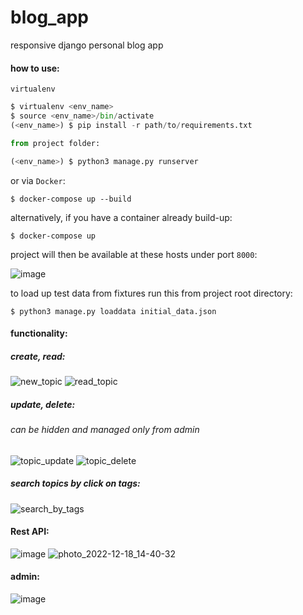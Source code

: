 # blog_app
responsive django personal blog app


#### how to use:
```virtualenv```
```python
$ virtualenv <env_name>
$ source <env_name>/bin/activate
(<env_name>) $ pip install -r path/to/requirements.txt

from project folder:

(<env_name>) $ python3 manage.py runserver
```

or via ```Docker```:

```shell
$ docker-compose up --build
```
alternatively, if you have a container already build-up:

```shell
$ docker-compose up
```
project will then be available at these hosts under port ```8000```:

![image](https://user-images.githubusercontent.com/25802489/208301942-dd07d8be-acc8-4a7a-baa9-130fa62e1fb2.png)


to load up test data from fixtures run this from project root directory:
```shell
$ python3 manage.py loaddata initial_data.json
```
#### functionality:

##### create, read:
![new_topic](https://user-images.githubusercontent.com/25802489/208301275-1826b78b-165a-4715-8834-3599c9f14481.gif)
![read_topic](https://user-images.githubusercontent.com/25802489/208301336-81084f46-b12d-4a7e-b9d0-67a4db39e962.gif)

##### update, delete:
###### can be hidden and managed only from admin
![topic_update](https://user-images.githubusercontent.com/25802489/208301367-820aad5f-4904-41eb-ad18-f2d2dd94881c.gif)
![topic_delete](https://user-images.githubusercontent.com/25802489/208301370-27c459ad-cf55-49f3-b99d-5e1f3a73c444.gif)

##### search topics by click on tags:
![search_by_tags](https://user-images.githubusercontent.com/25802489/208301406-ac47ddee-fdde-4a88-a172-cac7433f163f.gif)

#### Rest API:
![image](https://user-images.githubusercontent.com/25802489/208303429-e0b922be-fdf2-4020-a21b-7e8c0ff1b3c0.png)
![photo_2022-12-18_14-40-32](https://user-images.githubusercontent.com/25802489/208301533-26ddaa91-4d24-4c64-b39d-27b3dc70d29c.jpg)

#### admin:
![image](https://user-images.githubusercontent.com/25802489/208301701-a432f5c0-6ead-4729-839e-8335ce5262d8.png)
